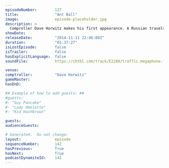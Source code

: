 ```yaml
---
episodeNumber:        127
title:                "Ant Ball"
image:                episode-placeholder.jpg
description: >
  Comproller Dave Horwitz makes his first appearance. A Russian travels the world to ask Dan one question, and Spencer devises a way to get off of an island if stranded.
showDate:             
releaseDate:          "2014-11-11 22:46:00Z"
duration:             "01:37:27"
isLostEpisode:        false
isTrailer:            false
hasExplicitLanguage:  false
soundFile:            https://chtbl.com/track/E2288/traffic.megaphone.fm/STA6471051966.mp3

venue:                
comptroller:          "Dave Horwitz"
gameMaster:           
hasDnD:               

## Example of how to add guests: ##
#guests:
#- "Guy Pancake"
#- "Lady Omelette"
#- "Kid Hashbrown"

guests:
audienceGuests:

# Generated.  Do not change:
layout:               episode
sequenceNumber:       142
hasPrevious:          True
hasNext:              True
podcastDynamiteId:    142
---
```


<!-- The episode description will be rendered here -->
<!-- Add your content below here -->

